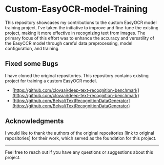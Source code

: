 # Custom-EasyOCR-model-Training
This repository showcases my contributions to the custom EasyOCR model training project. I've taken the initiative to improve and fine-tune the existing project, making it more effective in recognizing text from images. The primary focus of this effort was to enhance the accuracy and versatility of the EasyOCR model through careful data preprocessing, model configuration, and training.

## Fixed some Bugs

I have cloned the original repositories. This repository contains existing project for training a custom EasyOCR model.

- [https://github.com/clovaai/deep-text-recognition-benchmark](https://github.com/clovaai/deep-text-recognition-benchmark)
- [https://github.com/Belval/TextRecognitionDataGenerator](https://github.com/Belval/TextRecognitionDataGenerator)

## Acknowledgments

I would like to thank the authors of the original repositories [link to original repositories] for their work, which served as the foundation for this project.

---
Feel free to reach out if you have any questions or suggestions about this project.
